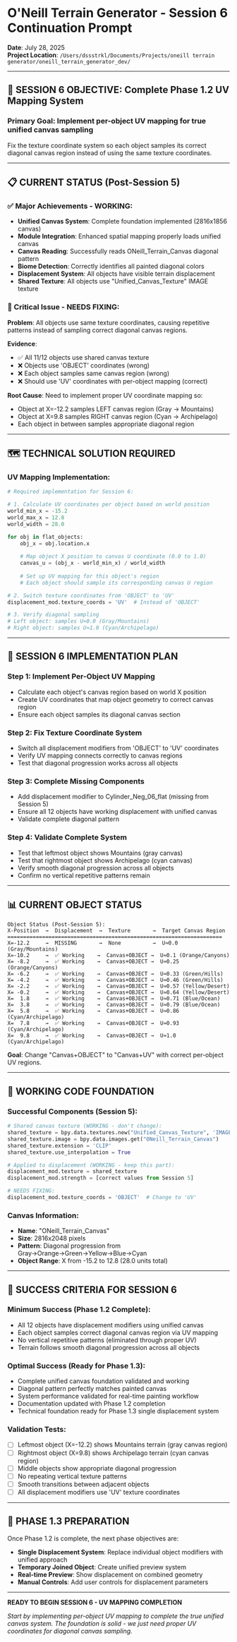 # O'Neill Terrain Generator - Session 6 Continuation Prompt
**Date**: July 28, 2025  
**Project Location**: `/Users/dssstrkl/Documents/Projects/oneill terrain generator/oneill_terrain_generator_dev/`

---

## 🎯 **SESSION 6 OBJECTIVE**: Complete Phase 1.2 UV Mapping System

### **Primary Goal**: Implement per-object UV mapping for true unified canvas sampling
Fix the texture coordinate system so each object samples its correct diagonal canvas region instead of using the same texture coordinates.

---

## 📋 **CURRENT STATUS (Post-Session 5)**

### **✅ Major Achievements - WORKING**:
- **Unified Canvas System**: Complete foundation implemented (2816x1856 canvas)
- **Module Integration**: Enhanced spatial mapping properly loads unified canvas 
- **Canvas Reading**: Successfully reads ONeill_Terrain_Canvas diagonal pattern
- **Biome Detection**: Correctly identifies all painted diagonal colors
- **Displacement System**: All objects have visible terrain displacement
- **Shared Texture**: All objects use "Unified_Canvas_Texture" IMAGE texture

### **🔧 Critical Issue - NEEDS FIXING**:
**Problem**: All objects use same texture coordinates, causing repetitive patterns instead of sampling correct diagonal canvas regions.

**Evidence**: 
- ✅ All 11/12 objects use shared canvas texture
- ❌ Objects use 'OBJECT' coordinates (wrong)
- ❌ Each object samples same canvas region (wrong)
- ❌ Should use 'UV' coordinates with per-object mapping (correct)

**Root Cause**: Need to implement proper UV coordinate mapping so:
- Object at X=-12.2 samples LEFT canvas region (Gray → Mountains)
- Object at X=9.8 samples RIGHT canvas region (Cyan → Archipelago)
- Each object in between samples appropriate diagonal region

---

## 🗺️ **TECHNICAL SOLUTION REQUIRED**

### **UV Mapping Implementation**:
```python
# Required implementation for Session 6:

# 1. Calculate UV coordinates per object based on world position
world_min_x = -15.2
world_max_x = 12.8  
world_width = 28.0

for obj in flat_objects:
    obj_x = obj.location.x
    
    # Map object X position to canvas U coordinate (0.0 to 1.0)
    canvas_u = (obj_x - world_min_x) / world_width
    
    # Set up UV mapping for this object's region
    # Each object should sample its corresponding canvas U region

# 2. Switch texture coordinates from 'OBJECT' to 'UV'
displacement_mod.texture_coords = 'UV'  # Instead of 'OBJECT'

# 3. Verify diagonal sampling
# Left object: samples U≈0.0 (Gray/Mountains)
# Right object: samples U≈1.0 (Cyan/Archipelago)
```

---

## 🎯 **SESSION 6 IMPLEMENTATION PLAN**

### **Step 1: Implement Per-Object UV Mapping**
- Calculate each object's canvas region based on world X position
- Create UV coordinates that map object geometry to correct canvas region
- Ensure each object samples its diagonal canvas section

### **Step 2: Fix Texture Coordinate System**
- Switch all displacement modifiers from 'OBJECT' to 'UV' coordinates
- Verify UV mapping connects correctly to canvas regions
- Test that diagonal progression works across all objects

### **Step 3: Complete Missing Components**
- Add displacement modifier to Cylinder_Neg_06_flat (missing from Session 5)
- Ensure all 12 objects have working displacement with unified canvas
- Validate complete diagonal pattern

### **Step 4: Validate Complete System**
- Test that leftmost object shows Mountains (gray canvas)
- Test that rightmost object shows Archipelago (cyan canvas)
- Verify smooth diagonal progression across all objects
- Confirm no vertical repetitive patterns remain

---

## 📊 **CURRENT OBJECT STATUS**

```
Object Status (Post-Session 5):
X-Position  →  Displacement  →  Texture       →  Target Canvas Region
====================================================================
X=-12.2     →  MISSING       →  None          →  U≈0.0 (Gray/Mountains)
X=-10.2     →  ✅ Working    →  Canvas+OBJECT →  U≈0.1 (Orange/Canyons)  
X= -8.2     →  ✅ Working    →  Canvas+OBJECT →  U≈0.25 (Orange/Canyons)
X= -6.2     →  ✅ Working    →  Canvas+OBJECT →  U≈0.33 (Green/Hills)
X= -4.2     →  ✅ Working    →  Canvas+OBJECT →  U≈0.46 (Green/Hills)
X= -2.2     →  ✅ Working    →  Canvas+OBJECT →  U≈0.57 (Yellow/Desert)
X= -0.2     →  ✅ Working    →  Canvas+OBJECT →  U≈0.64 (Yellow/Desert)
X=  1.8     →  ✅ Working    →  Canvas+OBJECT →  U≈0.71 (Blue/Ocean)
X=  3.8     →  ✅ Working    →  Canvas+OBJECT →  U≈0.79 (Blue/Ocean)  
X=  5.8     →  ✅ Working    →  Canvas+OBJECT →  U≈0.86 (Cyan/Archipelago)
X=  7.8     →  ✅ Working    →  Canvas+OBJECT →  U≈0.93 (Cyan/Archipelago)
X=  9.8     →  ✅ Working    →  Canvas+OBJECT →  U≈1.0 (Cyan/Archipelago)
```

**Goal**: Change "Canvas+OBJECT" to "Canvas+UV" with correct per-object UV regions.

---

## 🔧 **WORKING CODE FOUNDATION**

### **Successful Components (Session 5)**:
```python
# Shared canvas texture (WORKING - don't change):
shared_texture = bpy.data.textures.new("Unified_Canvas_Texture", 'IMAGE')
shared_texture.image = bpy.data.images.get("ONeill_Terrain_Canvas")
shared_texture.extension = 'CLIP'
shared_texture.use_interpolation = True

# Applied to displacement (WORKING - keep this part):
displacement_mod.texture = shared_texture
displacement_mod.strength = [correct values from Session 5]

# NEEDS FIXING:
displacement_mod.texture_coords = 'OBJECT'  # Change to 'UV'
```

### **Canvas Information**:
- **Name**: "ONeill_Terrain_Canvas"
- **Size**: 2816x2048 pixels
- **Pattern**: Diagonal progression from Gray→Orange→Green→Yellow→Blue→Cyan
- **Object Range**: X from -15.2 to 12.8 (28.0 units total)

---

## 🎉 **SUCCESS CRITERIA FOR SESSION 6**

### **Minimum Success (Phase 1.2 Complete)**:
- All 12 objects have displacement modifiers using unified canvas
- Each object samples correct diagonal canvas region via UV mapping
- No vertical repetitive patterns (eliminated through proper UV)
- Terrain follows smooth diagonal progression across all objects

### **Optimal Success (Ready for Phase 1.3)**:
- Complete unified canvas foundation validated and working
- Diagonal pattern perfectly matches painted canvas
- System performance validated for real-time painting workflow
- Documentation updated with Phase 1.2 completion
- Technical foundation ready for Phase 1.3 single displacement system

### **Validation Tests**:
- [ ] Leftmost object (X=-12.2) shows Mountains terrain (gray canvas region)
- [ ] Rightmost object (X=9.8) shows Archipelago terrain (cyan canvas region)  
- [ ] Middle objects show appropriate diagonal progression
- [ ] No repeating vertical texture patterns
- [ ] Smooth transitions between adjacent objects
- [ ] All displacement modifiers use 'UV' texture coordinates

---

## 🚀 **PHASE 1.3 PREPARATION**

Once Phase 1.2 is complete, the next phase objectives are:
- **Single Displacement System**: Replace individual object modifiers with unified approach
- **Temporary Joined Object**: Create unified preview system
- **Real-time Preview**: Show displacement on combined geometry
- **Manual Controls**: Add user controls for displacement parameters

---

**READY TO BEGIN SESSION 6 - UV MAPPING COMPLETION**

*Start by implementing per-object UV mapping to complete the true unified canvas system. The foundation is solid - we just need proper UV coordinates for diagonal canvas sampling.*